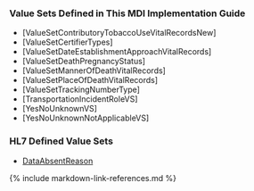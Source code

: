 ### Value Sets Defined in This MDI Implementation Guide
* [ValueSetContributoryTobaccoUseVitalRecordsNew]
* [ValueSetCertifierTypes]
* [ValueSetDateEstablishmentApproachVitalRecords]
* [ValueSetDeathPregnancyStatus]
* [ValueSetMannerOfDeathVitalRecords]
* [ValueSetPlaceOfDeathVitalRecords]
* [ValueSetTrackingNumberType]
* [TransportationIncidentRoleVS]
* [YesNoUnknownVS]
* [YesNoUnknownNotApplicableVS]

### HL7 Defined Value Sets
* [DataAbsentReason](http://hl7.org/fhir/R4/valueset-data-absent-reason.html)

{% include markdown-link-references.md %}